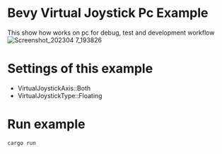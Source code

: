 # Bevy Virtual Joystick Pc Example
This show how works on pc for debug, test and development workflow
![Screenshot_202304 7_193826](https://user-images.githubusercontent.com/56278796/230692912-773a84dc-c580-4f4f-b730-7f1ea1194443.png)

# Settings of this example
- VirtualJoystickAxis::Both
- VirtualJoystickType::Floating

# Run example
```sh
cargo run
```
